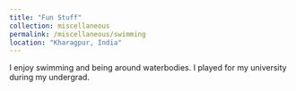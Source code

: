 ```yaml
---
title: "Fun Stuff"
collection: miscellaneous
permalink: /miscellaneous/swimming
location: "Kharagpur, India"
---
```

I enjoy swimming and being around waterbodies. I played for my university during my undergrad.
